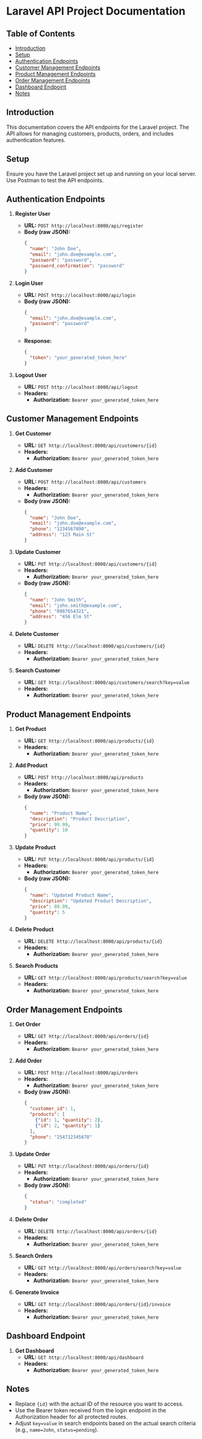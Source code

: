 # Laravel API Project Documentation

## Table of Contents

- [Introduction](#introduction)
- [Setup](#setup)
- [Authentication Endpoints](#authentication-endpoints)
- [Customer Management Endpoints](#customer-management-endpoints)
- [Product Management Endpoints](#product-management-endpoints)
- [Order Management Endpoints](#order-management-endpoints)
- [Dashboard Endpoint](#dashboard-endpoint)
- [Notes](#notes)

## Introduction

This documentation covers the API endpoints for the Laravel project. The API allows for managing customers, products, orders, and includes authentication features.

## Setup

Ensure you have the Laravel project set up and running on your local server. Use Postman to test the API endpoints.

## Authentication Endpoints

1. **Register User**
   - **URL:** `POST http://localhost:8000/api/register`
   - **Body (raw JSON):**
     ```json
     {
       "name": "John Doe",
       "email": "john.doe@example.com",
       "password": "password",
       "password_confirmation": "password"
     }
     ```

2. **Login User**
   - **URL:** `POST http://localhost:8000/api/login`
   - **Body (raw JSON):**
     ```json
     {
       "email": "john.doe@example.com",
       "password": "password"
     }
     ```
   - **Response:**
     ```json
     {
       "token": "your_generated_token_here"
     }
     ```

3. **Logout User**
   - **URL:** `POST http://localhost:8000/api/logout`
   - **Headers:**
     - **Authorization:** `Bearer your_generated_token_here`

## Customer Management Endpoints

1. **Get Customer**
   - **URL:** `GET http://localhost:8000/api/customers/{id}`
   - **Headers:**
     - **Authorization:** `Bearer your_generated_token_here`

2. **Add Customer**
   - **URL:** `POST http://localhost:8000/api/customers`
   - **Headers:**
     - **Authorization:** `Bearer your_generated_token_here`
   - **Body (raw JSON):**
     ```json
     {
       "name": "John Doe",
       "email": "john.doe@example.com",
       "phone": "1234567890",
       "address": "123 Main St"
     }
     ```

3. **Update Customer**
   - **URL:** `PUT http://localhost:8000/api/customers/{id}`
   - **Headers:**
     - **Authorization:** `Bearer your_generated_token_here`
   - **Body (raw JSON):**
     ```json
     {
       "name": "John Smith",
       "email": "john.smith@example.com",
       "phone": "0987654321",
       "address": "456 Elm St"
     }
     ```

4. **Delete Customer**
   - **URL:** `DELETE http://localhost:8000/api/customers/{id}`
   - **Headers:**
     - **Authorization:** `Bearer your_generated_token_here`

5. **Search Customer**
   - **URL:** `GET http://localhost:8000/api/customers/search?key=value`
   - **Headers:**
     - **Authorization:** `Bearer your_generated_token_here`

## Product Management Endpoints

1. **Get Product**
   - **URL:** `GET http://localhost:8000/api/products/{id}`
   - **Headers:**
     - **Authorization:** `Bearer your_generated_token_here`

2. **Add Product**
   - **URL:** `POST http://localhost:8000/api/products`
   - **Headers:**
     - **Authorization:** `Bearer your_generated_token_here`
   - **Body (raw JSON):**
     ```json
     {
       "name": "Product Name",
       "description": "Product Description",
       "price": 99.99,
       "quantity": 10
     }
     ```

3. **Update Product**
   - **URL:** `PUT http://localhost:8000/api/products/{id}`
   - **Headers:**
     - **Authorization:** `Bearer your_generated_token_here`
   - **Body (raw JSON):**
     ```json
     {
       "name": "Updated Product Name",
       "description": "Updated Product Description",
       "price": 89.99,
       "quantity": 5
     }
     ```

4. **Delete Product**
   - **URL:** `DELETE http://localhost:8000/api/products/{id}`
   - **Headers:**
     - **Authorization:** `Bearer your_generated_token_here`

5. **Search Products**
   - **URL:** `GET http://localhost:8000/api/products/search?key=value`
   - **Headers:**
     - **Authorization:** `Bearer your_generated_token_here`

## Order Management Endpoints

1. **Get Order**
   - **URL:** `GET http://localhost:8000/api/orders/{id}`
   - **Headers:**
     - **Authorization:** `Bearer your_generated_token_here`

2. **Add Order**
   - **URL:** `POST http://localhost:8000/api/orders`
   - **Headers:**
     - **Authorization:** `Bearer your_generated_token_here`
   - **Body (raw JSON):**
     ```json
     {
       "customer_id": 1,
       "products": [
         {"id": 1, "quantity": 2},
         {"id": 2, "quantity": 1}
       ],
       "phone": "254712345678"
     }
     ```

3. **Update Order**
   - **URL:** `PUT http://localhost:8000/api/orders/{id}`
   - **Headers:**
     - **Authorization:** `Bearer your_generated_token_here`
   - **Body (raw JSON):**
     ```json
     {
       "status": "completed"
     }
     ```

4. **Delete Order**
   - **URL:** `DELETE http://localhost:8000/api/orders/{id}`
   - **Headers:**
     - **Authorization:** `Bearer your_generated_token_here`

5. **Search Orders**
   - **URL:** `GET http://localhost:8000/api/orders/search?key=value`
   - **Headers:**
     - **Authorization:** `Bearer your_generated_token_here`

6. **Generate Invoice**
   - **URL:** `GET http://localhost:8000/api/orders/{id}/invoice`
   - **Headers:**
     - **Authorization:** `Bearer your_generated_token_here`

## Dashboard Endpoint

1. **Get Dashboard**
   - **URL:** `GET http://localhost:8000/api/dashboard`
   - **Headers:**
     - **Authorization:** `Bearer your_generated_token_here`

## Notes

- Replace `{id}` with the actual ID of the resource you want to access.
- Use the Bearer token received from the login endpoint in the Authorization header for all protected routes.
- Adjust `key=value` in search endpoints based on the actual search criteria (e.g., `name=John`, `status=pending`).

